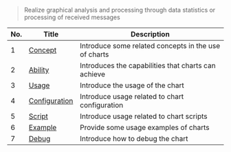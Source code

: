 > Realize graphical analysis and processing through data statistics or processing of received messages

| No. | Title                               | Description                                          |
| --- | ----------------------------------- | ---------------------------------------------------- |
| 1   | [Concept](en/chart/concept.md)      | Introduce some related concepts in the use of charts |
| 2   | [Ability](en/chart/ability.md)      | Introduces the capabilities that charts can achieve  |
| 3   | [Usage](en/chart/usage.md)          | Introduce the usage of the chart                     |
| 4   | [Configuration](en/chart/option.md) | Introduce usage related to chart configuration       |
| 5   | [Script](en/chart/script.md)        | Introduce usage related to chart scripts             |
| 6   | [Example](en/chart/demo.md)         | Provide some usage examples of charts                |
| 7   | [Debug](en/chart/debug.md)          | Introduce how to debug the chart                     |

